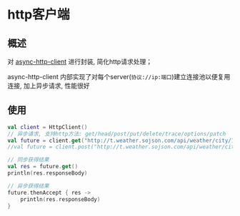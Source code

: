 # http客户端

## 概述
对 [async-http-client](https://github.com/AsyncHttpClient/async-http-client/) 进行封装, 简化http请求处理；

async-http-client 内部实现了对每个server(`协议://ip:端口`)建立连接池以便复用连接, 加上异步请求, 性能很好

## 使用
```kotlin
val client = HttpClient()
// 异步请求, 支持http方法: get/head/post/put/delete/trace/options/patch
val future = client.get("http://t.weather.sojson.com/api/weather/city/101030100", null, ContentType.APPLICATION_JSON, emptyMap())
//val future = client.post("http://t.weather.sojson.com/api/weather/city/101030100", "a=1&b=2", ContentType.APPLICATION_JSON, emptyMap())

// 同步获得结果
val res = future.get()
println(res.responseBody)

// 异步获得结果
future.thenAccept { res ->
    println(res.responseBody)
}
```